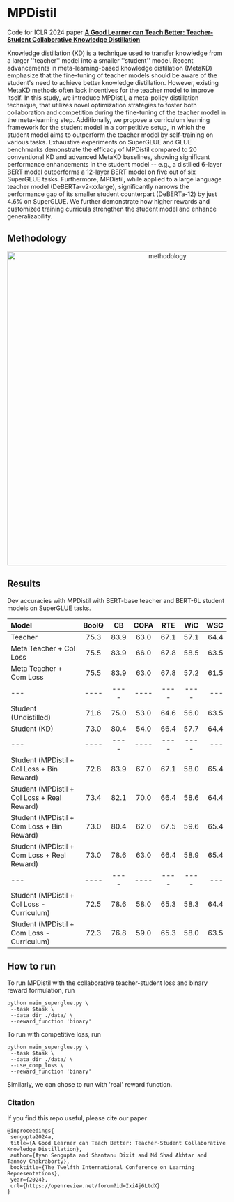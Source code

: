 # MPDistil
Code for ICLR 2024 paper **[A Good Learner can Teach Better: Teacher-Student Collaborative Knowledge Distillation](https://openreview.net/forum?id=Ixi4j6LtdX)**

Knowledge distillation (KD) is a technique used to transfer knowledge from a larger ''teacher'' model into a smaller ''student'' model. Recent advancements in meta-learning-based knowledge distillation (MetaKD) emphasize that the fine-tuning of teacher models should be aware of the student's need to achieve better knowledge distillation. However, existing MetaKD methods often lack incentives for the teacher model to improve itself. In this study, we introduce MPDistil, a meta-policy distillation technique, that utilizes novel optimization strategies to foster both collaboration and competition during the fine-tuning of the teacher model in the meta-learning step. Additionally, we propose a curriculum learning framework for the student model in a competitive setup, in which the student model aims to outperform the teacher model by self-training on various tasks. Exhaustive experiments on SuperGLUE and GLUE benchmarks demonstrate the efficacy of MPDistil compared to 20 conventional KD and advanced MetaKD baselines, showing significant performance enhancements in the student model -- e.g., a distilled 6-layer BERT model outperforms a 12-layer BERT model on five out of six SuperGLUE tasks. Furthermore, MPDistil, while applied to a large language teacher model (DeBERTa-v2-xxlarge), significantly narrows the performance gap of its smaller student counterpart (DeBERTa-12) by just 4.6% on SuperGLUE. We further demonstrate how higher rewards and customized training curricula strengthen the student model and enhance generalizability.

## Methodology
<p align="center">
  <img width="720" alt="methodology" src="https://github.com/notmyname16/MPDistil/assets/88495622/e9444194-08fd-43ad-880b-94232302f449">
</p>

## Results

Dev accuracies with MPDistil with BERT-base teacher and BERT-6L student models on SuperGLUE tasks.

| Model      | BoolQ | CB    | COPA | RTE | WiC | WSC |
| :---        |    :----:    |    :----:    |    :----:    |    :----:   |    :----:   |          ---: |
| Teacher | 75.3 | 83.9 | 63.0 | 67.1 | 57.1 | 64.4 |
| Meta Teacher + Col Loss | 75.5 | 83.9 | 66.0 | 67.8 | 58.5 | 63.5 |
| Meta Teacher + Com Loss | 75.5 | 83.9 | 63.0 | 67.8 | 57.2 | 61.5 |
| ---        |   ----    |    ----    |    ----    |    ----   |    ----   |          --- |
| Student (Undistilled) | 71.6 | 75.0 | 53.0 | 64.6 | 56.0 | 63.5 |
| Student (KD) | 73.0 | 80.4 | 54.0 | 66.4 | 57.7 | 64.4 |
| ---        |   ----    |    ----    |    ----    |    ----   |    ----   |          --- |
| Student (MPDistil + Col Loss + Bin Reward) | 72.8 | 83.9 | 67.0 | 67.1 | 58.0 | 65.4 |
| Student (MPDistil + Col Loss + Real Reward) | 73.4 | 82.1 | 70.0 | 66.4 | 58.6 | 64.4 |
| Student (MPDistil + Com Loss + Bin Reward) | 73.0 | 80.4 | 62.0 | 67.5 | 59.6 | 65.4 |
| Student (MPDistil + Com Loss + Real Reward) | 73.0 | 78.6 | 63.0 | 66.4 | 58.9 | 65.4 |
| ---        |   ----    |    ----    |    ----    |    ----   |    ----   |          --- |
| Student (MPDistil + Col Loss - Curriculum) | 72.5 | 78.6 | 58.0 | 65.3 | 58.3 | 64.4 |
| Student (MPDistil + Com Loss - Curriculum) | 72.3 | 76.8 | 59.0 | 65.3 | 58.0 | 63.5 |

## How to run

To run MPDistil with the collaborative teacher-student loss and binary reward formulation, run

```
python main_superglue.py \
 --task $task \
 --data_dir ./data/ \
 --reward_function 'binary'
```

To run with competitive loss, run

```
python main_superglue.py \
 --task $task \
 --data_dir ./data/ \
 --use_comp_loss \
 --reward_function 'binary'
```

Similarly, we can chose to run with 'real' reward function.

### Citation
If you find this repo useful, please cite our paper
```
@inproceedings{
 sengupta2024a,
 title={A Good Learner can Teach Better: Teacher-Student Collaborative Knowledge Distillation},
 author={Ayan Sengupta and Shantanu Dixit and Md Shad Akhtar and Tanmoy Chakraborty},
 booktitle={The Twelfth International Conference on Learning Representations},
 year={2024},
 url={https://openreview.net/forum?id=Ixi4j6LtdX}
}
```

